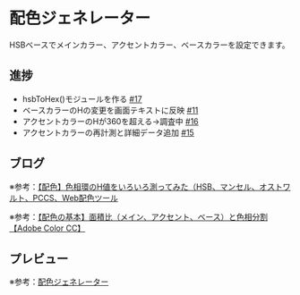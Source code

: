 # 配色ジェネレーター

HSBベースでメインカラー、アクセントカラー、ベースカラーを設定できます。

## 進捗

* hsbToHex()モジュールを作る [#17](https://github.com/ryo-i/color-scheme-generator/issues/17)
* ベースカラーのHの変更を画面テキストに反映 [#11](https://github.com/ryo-i/color-scheme-generator/issues/11)
* アクセントカラーのHが360を超える→調査中 [#16](https://github.com/ryo-i/color-scheme-generator/issues/16)
* アクセントカラーの再計測と詳細データ追加 [#15](https://github.com/ryo-i/color-scheme-generator/issues/15)

## ブログ

※参考：[【配色】色相環のH値をいろいろ測ってみた（HSB、マンセル、オストワルト、PCCS、Web配色ツール](https://www.i-ryo.com/entry/2019/02/24/211711)

※参考：[【配色の基本】面積比（メイン、アクセント、ベース）と色相分割【Adobe Color CC】](https://www.i-ryo.com/entry/2019/02/28/215606)

## プレビュー

※参考：[配色ジェネレーター](https://color-scheme-generator.vercel.app)
